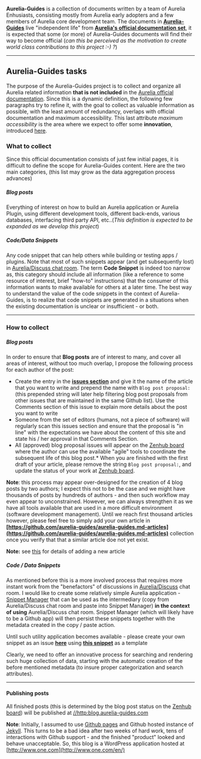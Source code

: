 **Aurelia-Guides** is a collection of documents written by a team of Aurelia Enhusiasts, consisting mostly from Aurelia early adopters and a few members of Aurelia core development team. The documents in **[Aurelia-Guides](http://blog.aurelia-guides.com/category/general-information/)** live &quot;independent life&quot; from **[Aurelia&#39;s official documentation set](http://aurelia.io/docs.html)**, it is expected that some (or more) of Aurelia-Guides documents will find their way to become official (_can this be perceived as the motivation to create world class contributions to this project :-) ?_)

* * *

## Aurelia-Guides tasks

The purpose of the Aurelia-Guides project is to collect and organize all Aurelia related information **that is not included** in the [Aurelia official documentation](http://aurelia.io/docs.html). Since this is a dynamic definition, the following few paragraphs try to refine it, with the goal to collect as valuable information as possible, with the least amount of redundancy, overlaps with official documentation and maximum accessibility. This last attribute _maximum accessibility_ is the area where we expect to offer some **innovation**, introduced [here](https://github.com/aurelia-guides/aurelia-guides.github.io/wiki/Data-Collection-and-Organization-Process#code--data-snippets).

### What to collect

Since this official documentation consists of just few initial pages, it is difficult to define the scope for Aurelia-Guides content. Here are the two main categories, (this list may grow as the data aggregation process advances)

##### Blog posts

Everything of interest on how to build an Aurelia application or Aurelia Plugin, using different development tools, different back-ends, various databases, interfacing third party API, etc..(_This definition is expected to be expanded as we develop this project_)

##### Code/Data Snippets

Any code snippet that can help others while building or testing apps / plugins. Note that most of such snippets appear (and get subsequently lost) in [Aurelia/Discuss chat room](https://gitter.im/Aurelia/Discuss). The term **Code Snippet** is indeed too narrow as, this category should include all information (like a reference to some resource of interest, brief &quot;how-to&quot; instructions) that the consumer of this information wants to make available for others at a later time. The best way to understand the value of the code snippets in the context of Aurelia-Guides,  is to realize that code snippets are generated in a situations when the existing documentation is unclear or insufficient - or both.


* * *

### How to collect

##### Blog posts

In order to ensure that **Blog posts** are of interest to many, and cover all areas of interest, without too much overlap, I propose the following process for each author of the post:

*   Create the entry in the **[issues section](https://github.com/aurelia-guides/aurelia-guides.md-articles/issues)** and give it the name of the article that you want to write and prepend the name with `Blog post proposal:` (this prepended string will later help filtering blog post proposals from other issues that are maintained in the same Github list). Use the Comments section of this issue to explain more details about the post you want to write
*   Someone from the set of editors (humans, not a piece of software) will regularly scan this issues section and ensure that the proposal is &quot;in line&quot; with the expectations we have about the content of this site and state his / her approval in that Comments Section.
*   All (approved) blog proposal issues will appear on the [Zenhub board](https://github.com/aurelia-guides/aurelia-guides.md-articles/issues#boards?repos=40382874) where the author can use the available &quot;agile&quot; tools to coordinate the subsequent life of this blog post.*   When you are finished with the first draft of your article, please remove the string `Blog post proposal:`, and update the status of your work at [Zenhub board](https://github.com/aurelia-guides/aurelia-guides.md-articles/issues#boards?repos=40382874).

**Note**: this process may appear over-designed for the creation of 4 blog posts by two authors; I expect this not to be the case and we might have thousands of posts by hundreds of authors - and then such workflow may even appear to unconstrained. However, we can always strengthen it as we have all tools available that are used in a more difficult environment (software development management). Until we reach first thousand articles however, please feel free to simply add your own article in **[https://github.com/aurelia-guides/aurelia-guides.md-articles](https://github.com/aurelia-guides/aurelia-guides.md-articles)** collection once you verify that that a similar article doe not yet exist.

**Note:** see [this](http://blog.aurelia-guides.com/2015/08/21/how-to-contribute-to-aurelia-guides/) for details of adding a new article

##### Code / Data Snippets

As mentioned before this is a more involved process that requires more instant work from the &quot;benefactors&quot; of discussions in [Aurelia/Discuss](https://gitter.im/Aurelia/Discuss) chat room. I would like to create some relatively simple Aurelia application - [Snippet Manager](https://github.com/aurelia-guides/aurelia-guides.github.io/issues/4) that can be used as the intermediary (copy from Aurelia/Discuss chat room and paste into Snippet Manager) **in the context of using** Aurelia/Discuss chat room. Snippet Manager (which will likely have to be a Github app) will then persist these snippets together with the metadata created in the copy / paste action.

Until such utility application becomes available - please create your own snippet as an issue **[here](https://github.com/aurelia-guides/aurelia-guides.md-articles/issues)** using **[this snippet](https://github.com/aurelia-guides/aurelia-guides.md-articles/issues/20)** as a template

Clearly, we need to offer an innovative process for searching and rendering such huge collection of data, starting with the automatic creation of the before mentioned metadata (to insure proper categorization and search attributes).

* * *

#### Publishing posts

All finished posts (this is determined by the blog post status on the [Zenhub board](https://github.com/aurelia-guides/aurelia-guides.md-articles/issues#boards?repos=40382874)) will be published at  [//http:blog.aurelia-guides.com](http://blog.aurelia-guides.com/) 

**Note**: Initially, I assumed to use [Github pages](https://pages.github.com/) and Github hosted instance of [Jekyll](http://jekyllrb.com/). This turns to be a bad idea after two weeks of hard work, tens of interactions with Github support - and the finished &quot;product&quot; looked and behave unacceptable. So, this blog is a WordPress application hosted at [http://www.one.com](http://www.one.com/en/)
